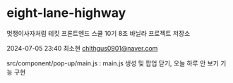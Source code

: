 # eight-lane-highway

멋쟁이사자처럼 테킷 프론트엔드 스쿨 10기 8조 바닐라 프로젝트 저장소

2024-07-05 23:40 최소현 chlthgus0901@naver.com

src/component/pop-up/main.js : main.js 생성 및 팝업 닫기, 오늘 하루 안 보기 기능 구현
